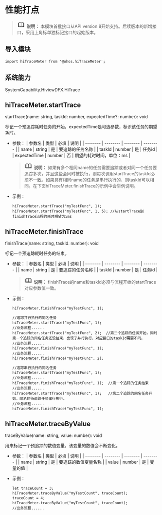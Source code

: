 # 性能打点

> ![icon-note.gif](public_sys-resources/icon-note.gif) **说明：**
> 本模块首批接口从API version 8开始支持。后续版本的新增接口，采用上角标单独标记接口的起始版本。


## 导入模块

```
import hiTraceMeter from '@ohos.hiTraceMeter';
```


## 系统能力

SystemCapability.HiviewDFX.HiTrace


## hiTraceMeter.startTrace

startTrace(name: string, taskId: number, expectedTime?: number): void

标记一个预追踪耗时任务的开始，expectedTime是可选参数，标识该任务的期望耗时。


- 参数：
  | 参数名 | 类型 | 必填 | 说明 |
  | -------- | -------- | -------- | -------- |
  | name | string | 是 | 要追踪的任务名称 |
  | taskId | number | 是 | 任务id |
  | expectedTime | number | 否 | 期望的耗时时间，单位：ms |

  > ![icon-note.gif](public_sys-resources/icon-note.gif) **说明：**
  > 如果有多个相同name的任务需要追踪或者对同一个任务要追踪多次，并且这些会同时被执行，则每次调用startTrace的taskId必须不一致。如果具有相同name的任务是串行执行的，则taskId可以相同。在下面hiTraceMeter.finishTrace的示例中会举例说明。

- 示例：
  ```
  hiTraceMeter.startTrace("myTestFunc", 1);
  hiTraceMeter.startTrace("myTestFunc", 1, 5); //从startTrace到finishTrace流程的耗时期望为5ms
  ```


## hiTraceMeter.finishTrace

finishTrace(name: string, taskId: number): void

标记一个预追踪耗时任务的结束。


- 参数：
  | 参数名 | 类型 | 必填 | 说明 |
  | -------- | -------- | -------- | -------- |
  | name | string | 是 | 要追踪的任务名称 |
  | taskId | number | 是 | 任务id |

  > ![icon-note.gif](public_sys-resources/icon-note.gif) **说明：**
  > finishTrace的name和taskId必须与流程开始的startTrace对应参数值一致。

- 示例：
  ```
  hiTraceMeter.finishTrace("myTestFunc", 1);
  ```

  ```
  //追踪并行执行的同名任务
  hiTraceMeter.startTrace("myTestFunc", 1);
  //业务流程...... 
  hiTraceMeter.startTrace("myTestFunc", 2);  //第二个追踪的任务开始，同时第一个追踪的同名任务还没结束，出现了并行执行，对应接口的taskId需要不同。
  //业务流程...... 
  hiTraceMeter.finishTrace("myTestFunc", 1);
  //业务流程...... 
  hiTraceMeter.finishTrace("myTestFunc", 2);
  ```

  ```
  //追踪串行执行的同名任务
  hiTraceMeter.startTrace("myTestFunc", 1);
  //业务流程...... 
  hiTraceMeter.finishTrace("myTestFunc", 1);  //第一个追踪的任务结束
  //业务流程...... 
  hiTraceMeter.startTrace("myTestFunc", 1);   //第二个追踪的同名任务开始，同名的待追踪任务串行执行。
  //业务流程...... 
  hiTraceMeter.finishTrace("myTestFunc", 1);
  ```


## hiTraceMeter.traceByValue

traceByValue(name: string, value: number): void

用来标记一个预追踪的数值变量，该变量的数值会不断变化。


- 参数：
  | 参数名 | 类型 | 必填 | 说明 |
  | -------- | -------- | -------- | -------- |
  | name | string | 是 | 要追踪的数值变量名称 |
  | value | number | 是 | 变量的值 |

- 示例：
  ```
  let traceCount = 3;
  hiTraceMeter.traceByValue("myTestCount", traceCount);
  traceCount = 4;
  hiTraceMeter.traceByValue("myTestCount", traceCount);
  //业务流程......
  ```
